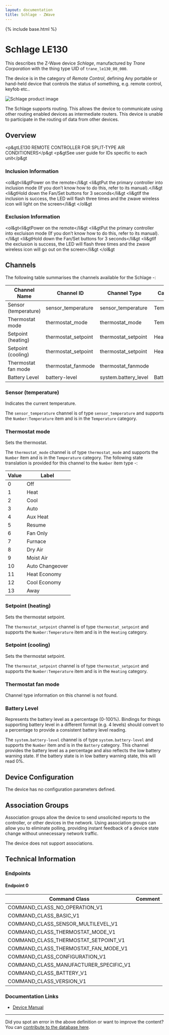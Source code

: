 ```yaml
---
layout: documentation
title: Schlage - ZWave
---
```


{% include base.html %}

# Schlage LE130
This describes the Z-Wave device *Schlage*, manufactured by *Trane Corporation* with the thing type UID of ```trane_le130_00_000```.

The device is in the category of *Remote Control*, defining Any portable or hand-held device that controls the status of something, e.g. remote control, keyfob etc..

![Schlage product image](https://opensmarthouse.org/zwavedatabase/845/image/)


The Schlage supports routing. This allows the device to communicate using other routing enabled devices as intermediate routers.  This device is unable to participate in the routing of data from other devices.

## Overview

<p&gtLE130 REMOTE CONTROLLER FOR SPLIT-TYPE AIR CONDITIONERS</p&gt <p&gtSee user guide for IDs specific to each unit</p&gt

### Inclusion Information

<ol&gt<li&gtPower on the remote</li&gt <li&gtPut the primary controller into inclusion mode (If you don’t know how to do this, refer to its manual).</li&gt <li&gtHold down the Fan/Set buttons for 3 seconds</li&gt <li&gtIf the inclusion is success, the LED will flash three times and the zwave wireless icon will light on the screen</li&gt </ol&gt

### Exclusion Information

<ol&gt<li&gtPower on the remote</li&gt <li&gtPut the primary controller into excluison mode (If you don’t know how to do this, refer to its manual).</li&gt <li&gtHold down the Fan/Set buttons for 3 seconds</li&gt <li&gtIf the exclusion is success, the LED will flash three times and the zwave wireless icon will go out on the screen</li&gt </ol&gt

## Channels

The following table summarises the channels available for the Schlage -:

| Channel Name | Channel ID | Channel Type | Category | Item Type |
|--------------|------------|--------------|----------|-----------|
| Sensor (temperature) | sensor_temperature | sensor_temperature | Temperature | Number:Temperature | 
| Thermostat mode | thermostat_mode | thermostat_mode | Temperature | Number | 
| Setpoint (heating) | thermostat_setpoint | thermostat_setpoint | Heating | Number:Temperature | 
| Setpoint (cooling) | thermostat_setpoint | thermostat_setpoint | Heating | Number:Temperature | 
| Thermostat fan mode | thermostat_fanmode | thermostat_fanmode |  |  | 
| Battery Level | battery-level | system.battery_level | Battery | Number |

### Sensor (temperature)
Indicates the current temperature.

The ```sensor_temperature``` channel is of type ```sensor_temperature``` and supports the ```Number:Temperature``` item and is in the ```Temperature``` category.

### Thermostat mode
Sets the thermostat.

The ```thermostat_mode``` channel is of type ```thermostat_mode``` and supports the ```Number``` item and is in the ```Temperature``` category.
The following state translation is provided for this channel to the ```Number``` item type -:

| Value | Label     |
|-------|-----------|
| 0 | Off |
| 1 | Heat |
| 2 | Cool |
| 3 | Auto |
| 4 | Aux Heat |
| 5 | Resume |
| 6 | Fan Only |
| 7 | Furnace |
| 8 | Dry Air |
| 9 | Moist Air |
| 10 | Auto Changeover |
| 11 | Heat Economy |
| 12 | Cool Economy |
| 13 | Away |

### Setpoint (heating)
Sets the thermostat setpoint.

The ```thermostat_setpoint``` channel is of type ```thermostat_setpoint``` and supports the ```Number:Temperature``` item and is in the ```Heating``` category.

### Setpoint (cooling)
Sets the thermostat setpoint.

The ```thermostat_setpoint``` channel is of type ```thermostat_setpoint``` and supports the ```Number:Temperature``` item and is in the ```Heating``` category.

### Thermostat fan mode
Channel type information on this channel is not found.

### Battery Level
Represents the battery level as a percentage (0-100%). Bindings for things supporting battery level in a different format (e.g. 4 levels) should convert to a percentage to provide a consistent battery level reading.

The ```system.battery-level``` channel is of type ```system.battery-level``` and supports the ```Number``` item and is in the ```Battery``` category.
This channel provides the battery level as a percentage and also reflects the low battery warning state. If the battery state is in low battery warning state, this will read 0%.


## Device Configuration

The device has no configuration parameters defined.

## Association Groups

Association groups allow the device to send unsolicited reports to the controller, or other devices in the network. Using association groups can allow you to eliminate polling, providing instant feedback of a device state change without unnecessary network traffic.

The device does not support associations.
## Technical Information

### Endpoints

#### Endpoint 0

| Command Class | Comment |
|---------------|---------|
| COMMAND_CLASS_NO_OPERATION_V1| |
| COMMAND_CLASS_BASIC_V1| |
| COMMAND_CLASS_SENSOR_MULTILEVEL_V1| |
| COMMAND_CLASS_THERMOSTAT_MODE_V1| |
| COMMAND_CLASS_THERMOSTAT_SETPOINT_V1| |
| COMMAND_CLASS_THERMOSTAT_FAN_MODE_V1| |
| COMMAND_CLASS_CONFIGURATION_V1| |
| COMMAND_CLASS_MANUFACTURER_SPECIFIC_V1| |
| COMMAND_CLASS_BATTERY_V1| |
| COMMAND_CLASS_VERSION_V1| |

### Documentation Links

* [Device Manual](https://opensmarthouse.org/zwavedatabase/845/LE130.pdf)

---

Did you spot an error in the above definition or want to improve the content?
You can [contribute to the database here](https://opensmarthouse.org/zwavedatabase/845).
